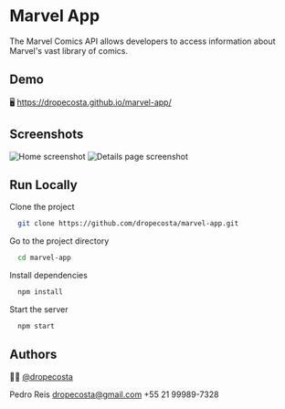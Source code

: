 
# Marvel App

The Marvel Comics API allows developers to access information about Marvel's vast library of
comics.

## Demo

:desktop_computer: https://dropecosta.github.io/marvel-app/


## Screenshots


![Home screenshot](https://dropecosta.github.io/marvel-app/img/marvel_screen.png)
![Details page screenshot](https://dropecosta.github.io/marvel-app/img/marvel_screen2.png)


## Run Locally

Clone the project

```bash
  git clone https://github.com/dropecosta/marvel-app.git
```

Go to the project directory

```bash
  cd marvel-app
```

Install dependencies

```bash
  npm install
```

Start the server

```bash
  npm start
```


## Authors

:curly_haired_man: [@dropecosta](https://github.com/dropecosta)

Pedro Reis
dropecosta@gmail.com
+55 21 99989-7328

